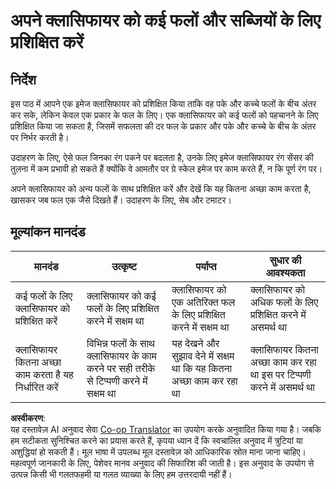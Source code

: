 <!--
CO_OP_TRANSLATOR_METADATA:
{
  "original_hash": "e74eb2fc7cc3b81916b52e957802f182",
  "translation_date": "2025-08-25T16:28:32+00:00",
  "source_file": "4-manufacturing/lessons/1-train-fruit-detector/assignment.md",
  "language_code": "hi"
}
-->
# अपने क्लासिफायर को कई फलों और सब्जियों के लिए प्रशिक्षित करें

## निर्देश

इस पाठ में आपने एक इमेज क्लासिफायर को प्रशिक्षित किया ताकि वह पके और कच्चे फलों के बीच अंतर कर सके, लेकिन केवल एक प्रकार के फल के लिए। एक क्लासिफायर को कई फलों को पहचानने के लिए प्रशिक्षित किया जा सकता है, जिसमें सफलता की दर फल के प्रकार और पके और कच्चे के बीच के अंतर पर निर्भर करती है।

उदाहरण के लिए, ऐसे फल जिनका रंग पकने पर बदलता है, उनके लिए इमेज क्लासिफायर रंग सेंसर की तुलना में कम प्रभावी हो सकते हैं क्योंकि वे आमतौर पर ग्रे स्केल इमेज पर काम करते हैं, न कि पूर्ण रंग पर।

अपने क्लासिफायर को अन्य फलों के साथ प्रशिक्षित करें और देखें कि यह कितना अच्छा काम करता है, खासकर जब फल एक जैसे दिखते हैं। उदाहरण के लिए, सेब और टमाटर।

## मूल्यांकन मानदंड

| मानदंड | उत्कृष्ट | पर्याप्त | सुधार की आवश्यकता |
| ------- | -------- | -------- | ------------------ |
| कई फलों के लिए क्लासिफायर को प्रशिक्षित करें | क्लासिफायर को कई फलों के लिए प्रशिक्षित करने में सक्षम था | क्लासिफायर को एक अतिरिक्त फल के लिए प्रशिक्षित करने में सक्षम था | क्लासिफायर को अधिक फलों के लिए प्रशिक्षित करने में असमर्थ था |
| क्लासिफायर कितना अच्छा काम करता है यह निर्धारित करें | विभिन्न फलों के साथ क्लासिफायर के काम करने पर सही तरीके से टिप्पणी करने में सक्षम था | यह देखने और सुझाव देने में सक्षम था कि यह कितना अच्छा काम कर रहा था | क्लासिफायर कितना अच्छा काम कर रहा था इस पर टिप्पणी करने में असमर्थ था |

**अस्वीकरण**:  
यह दस्तावेज़ AI अनुवाद सेवा [Co-op Translator](https://github.com/Azure/co-op-translator) का उपयोग करके अनुवादित किया गया है। जबकि हम सटीकता सुनिश्चित करने का प्रयास करते हैं, कृपया ध्यान दें कि स्वचालित अनुवाद में त्रुटियां या अशुद्धियां हो सकती हैं। मूल भाषा में उपलब्ध मूल दस्तावेज़ को आधिकारिक स्रोत माना जाना चाहिए। महत्वपूर्ण जानकारी के लिए, पेशेवर मानव अनुवाद की सिफारिश की जाती है। इस अनुवाद के उपयोग से उत्पन्न किसी भी गलतफहमी या गलत व्याख्या के लिए हम उत्तरदायी नहीं हैं।